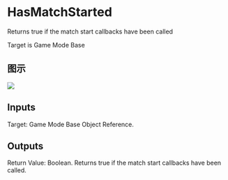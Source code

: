 # HasMatchStarted

Returns true if the match start callbacks have been called

Target is Game Mode Base

## 图示

![]($-20221218-19063125.png)

## Inputs

Target: Game Mode Base Object Reference.  

## Outputs

Return Value: Boolean. Returns true if the match start callbacks have been called.


